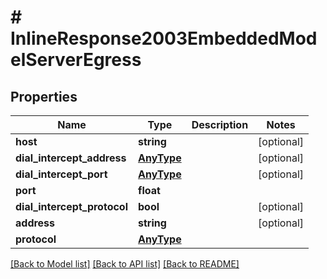 # # InlineResponse2003EmbeddedModelServerEgress

## Properties

Name | Type | Description | Notes
------------ | ------------- | ------------- | -------------
**host** | **string** |  | [optional] 
**dial_intercept_address** | [**AnyType**](.md) |  | [optional] 
**dial_intercept_port** | [**AnyType**](.md) |  | [optional] 
**port** | **float** |  | 
**dial_intercept_protocol** | **bool** |  | [optional] 
**address** | **string** |  | [optional] 
**protocol** | [**AnyType**](.md) |  | 

[[Back to Model list]](../../README.md#documentation-for-models) [[Back to API list]](../../README.md#documentation-for-api-endpoints) [[Back to README]](../../README.md)



